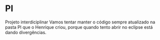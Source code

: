 # PI
Projeto interdiciplinar
Vamos tentar manter o código sempre atualizado na pasta PI que o Henrique criou, porque quando tento abrir no eclipse está dando divergências.
